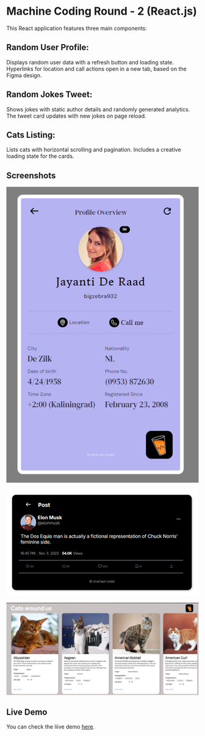 # Machine Coding Round - 2 (React.js)

This React application features three main components:

## Random User Profile: 
Displays random user data with a refresh button and loading state. Hyperlinks for location and call actions open in a new tab, based on the Figma design.

## Random Jokes Tweet:
 Shows jokes with static author details and randomly generated analytics. The tweet card updates with new jokes on page reload.

## Cats Listing:
 Lists cats with horizontal scrolling and pagination. Includes a creative loading state for the cards.


 ## Screenshots

 ![/ Screenshot](../react-assignment/src/assets/images/Random-User-Profile.png)

![/random-jokes Screenshot](../react-assignment/src/assets/images/Random-Jokes.png)

![/cats-listing Screenshot](../react-assignment/src/assets/images/Cat-Around-Us.png)

## Live Demo

You can check the liive demo [here](https://react-assignment.netlify.app).

